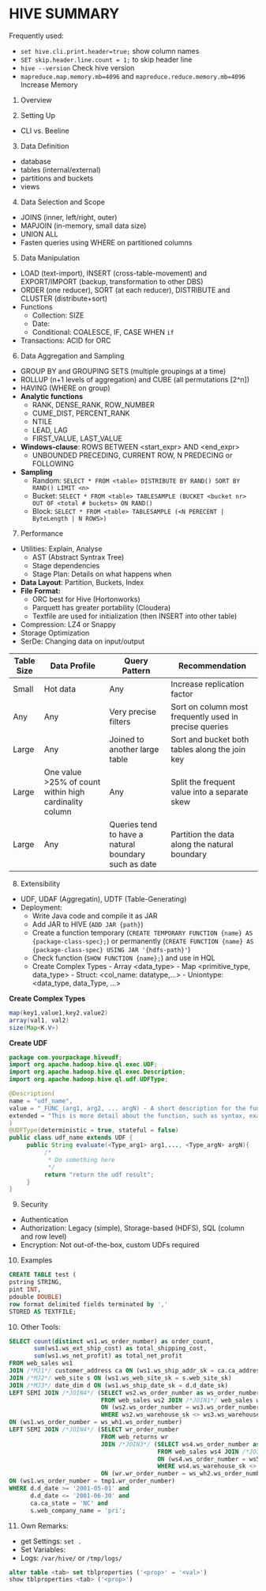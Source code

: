 # HIVE SUMMARY


Frequently used:

 - `set hive.cli.print.header=true;` show column names
 - `SET skip.header.line.count = 1;` to skip header line
 - `hive --version` Check hive version
 - `mapreduce.map.memory.mb=4096` and `mapreduce.reduce.memory.mb=4096` Increase Memory

1) Overview

2) Setting Up
- CLI vs. Beeline

3) Data Definition
- database
- tables (internal/external)
- partitions and buckets
- views

4) Data Selection and Scope

- JOINS (inner, left/right, outer)
- MAPJOIN (in-memory, small data size)
- UNION ALL
- Fasten queries using WHERE on partitioned columns

5) Data Manipulation

- LOAD (text-import), INSERT (cross-table-movement) and EXPORT/IMPORT (backup, transformation to other DBS)
- ORDER (one reducer), SORT (at each reducer), DISTRIBUTE and CLUSTER (distribute+sort)
- Functions
  - Collection: SIZE
  - Date: 
  - Conditional: COALESCE, IF, CASE WHEN
    ` if `
- Transactions: ACID for ORC

6) Data Aggregation and Sampling

- GROUP BY and GROUPING SETS (multiple groupings at a time)
- ROLLUP (n+1 levels of aggregation) and CUBE (all permutations [2^n])
- HAVING (WHERE on group)
- **Analytic functions**
  - RANK, DENSE\_RANK, ROW\_NUMBER
  - CUME\_DIST, PERCENT\_RANK
  - NTILE
  - LEAD, LAG
  - FIRST\_VALUE, LAST\_VALUE
- **Windows-clause**: ROWS BETWEEN <start\_expr> AND <end\_expr>
  - UNBOUNDED PRECEDING, CURRENT ROW, N PREDECING or FOLLOWING
- **Sampling**
  - Random: `SELECT * FROM <table> DISTRIBUTE BY RAND() SORT BY RAND() LIMIT <n>`
  - Bucket: `SELECT * FROM <table> TABLESAMPLE (BUCKET <bucket nr> OUT OF <total # buckets> ON RAND()`
  - Block: `SELECT * FROM <table> TABLESAMPLE (<N PERECENT | ByteLength | N ROWS>)`

7) Performance

- Utilities: Explain, Analyse
   - AST (Abstract Syntrax Tree)
   - Stage dependencies
   - Stage Plan: Details on what happens when
- **Data Layout**: Partition, Buckets, Index
- **File Format:** 
	- ORC best for Hive (Hortonworks)
	- Parquett has greater portability (Cloudera)
	- Textfile are used for initialization (then INSERT into other table)
- Compression: LZ4 or Snappy
- Storage Optimization
- SerDe: Changing data on input/output

Table Size | Data Profile | Query Pattern | Recommendation
----|----|----|----|
Small | Hot data | Any | Increase replication factor
Any | Any | Very precise filters | Sort on column most frequently used in precise queries
Large | Any | Joined to another large table | Sort and bucket both tables along the join key
Large | One value >25% of count within high cardinality column | Any | Split the frequent value into a separate skew
Large | Any | Queries tend to have a natural boundary such as date | Partition the data along the natural boundary

8) Extensibility

- UDF, UDAF (Aggregatin), UDTF (Table-Generating)
- Deployment: 
  - Write Java code and compile it as JAR
  - Add JAR to HIVE (`ADD JAR {path}`) 
  - Create a function temporary (`CREATE TEMPORARY FUNCTION {name} AS {package-class-spec};`) or permanently (`CREATE FUNCTION {name} AS {package-class-spec} USING JAR '{hdfs-path}'`)
  - Check function (`SHOW FUNCTION {name};`) and use in HQL
  - Create Complex Types
	  	- Array <data_type>
	  	- Map <primitive_type, data_type>
	  	- Struct: <col_name: datatype,...>
	  	- Uniontype: <data_type, data_Type, ...>
 
**Create Complex Types**

``` java
map(key1,value1,key2,value2)
array(val1, val2)
size(Map<K.V>)	
```
 
**Create UDF**

```java 
package com.yourpackage.hiveudf;
import org.apache.hadoop.hive.ql.exec.UDF;
import org.apache.hadoop.hive.ql.exec.Description;
import org.apache.hadoop.hive.ql.udf.UDFType;

@Description(
name = "udf_name",
value = "_FUNC_(arg1, arg2, ... argN) - A short description for the function",
extended = "This is more detail about the function, such as syntax, examples."
)
@UDFType(deterministic = true, stateful = false)
public class udf_name extends UDF {
     public String evaluate(<Type_arg1> arg1,..., <Type_argN> argN){
          /*
           * Do something here
           */
          return "return the udf result";
     }
}
```

9) Security
 - Authentication
 - Authorization: Legacy (simple), Storage-based (HDFS), SQL (column and row level)
 - Encryption: Not out-of-the-box, custom UDFs required

10) Examples

```sql
CREATE TABLE test (
pstring STRING,
pint INT,
pdouble DOUBLE) 
row format delimited fields terminated by ','
STORED AS TEXTFILE;
```


10) Other Tools:

``` sql 
SELECT count(distinct ws1.ws_order_number) as order_count,
       sum(ws1.ws_ext_ship_cost) as total_shipping_cost,
       sum(ws1.ws_net_profit) as total_net_profit
FROM web_sales ws1
JOIN /*MJ1*/ customer_address ca ON (ws1.ws_ship_addr_sk = ca.ca_address_sk)
JOIN /*MJ2*/ web_site s ON (ws1.ws_web_site_sk = s.web_site_sk)
JOIN /*MJ3*/ date_dim d ON (ws1.ws_ship_date_sk = d.d_date_sk)
LEFT SEMI JOIN /*JOIN4*/ (SELECT ws2.ws_order_number as ws_order_number
                          FROM web_sales ws2 JOIN /*JOIN1*/ web_sales ws3
                          ON (ws2.ws_order_number = ws3.ws_order_number)
                          WHERE ws2.ws_warehouse_sk <> ws3.ws_warehouse_sk) ws_wh1
ON (ws1.ws_order_number = ws_wh1.ws_order_number)
LEFT SEMI JOIN /*JOIN4*/ (SELECT wr_order_number
                          FROM web_returns wr
                          JOIN /*JOIN3*/ (SELECT ws4.ws_order_number as ws_order_number
                                          FROM web_sales ws4 JOIN /*JOIN2*/ web_sales ws5
                                          ON (ws4.ws_order_number = ws5.ws_order_number)
                                          WHERE ws4.ws_warehouse_sk <> ws5.ws_warehouse_sk) ws_wh2
                          ON (wr.wr_order_number = ws_wh2.ws_order_number)) tmp1
ON (ws1.ws_order_number = tmp1.wr_order_number)
WHERE d.d_date >= '2001-05-01' and
      d.d_date <= '2001-06-30' and
      ca.ca_state = 'NC' and
      s.web_company_name = 'pri';
```



11) Own Remarks:

 - get Settings: `set .`
 - Set Variables: 
 - Logs: `/var/hive/` or `/tmp/logs/`

 
 
``` sql 
alter table <tab> set tblproperties ('<prop>' = '<val>')
show tblproperties <tab> ('<prop>')
```

  